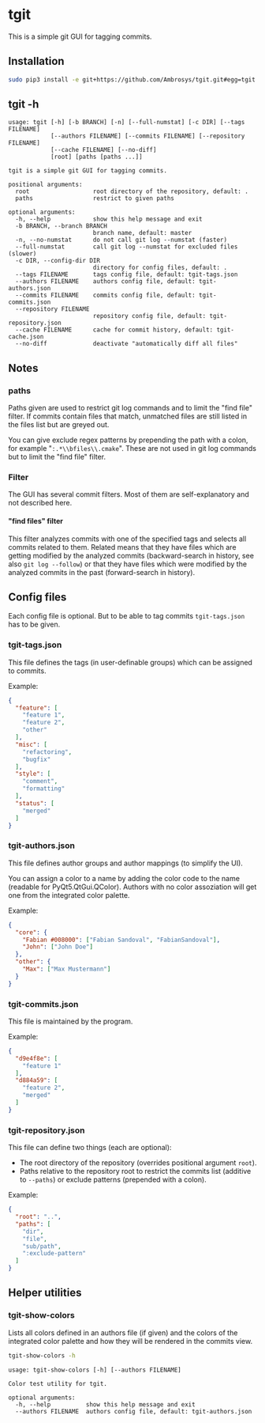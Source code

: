 # tgit

This is a simple git GUI for tagging commits.

## Installation


```bash
sudo pip3 install -e git+https://github.com/Ambrosys/tgit.git#egg=tgit
```



## tgit -h

```
usage: tgit [-h] [-b BRANCH] [-n] [--full-numstat] [-c DIR] [--tags FILENAME]
            [--authors FILENAME] [--commits FILENAME] [--repository FILENAME]
            [--cache FILENAME] [--no-diff]
            [root] [paths [paths ...]]

tgit is a simple git GUI for tagging commits.

positional arguments:
  root                  root directory of the repository, default: .
  paths                 restrict to given paths

optional arguments:
  -h, --help            show this help message and exit
  -b BRANCH, --branch BRANCH
                        branch name, default: master
  -n, --no-numstat      do not call git log --numstat (faster)
  --full-numstat        call git log --numstat for excluded files (slower)
  -c DIR, --config-dir DIR
                        directory for config files, default: .
  --tags FILENAME       tags config file, default: tgit-tags.json
  --authors FILENAME    authors config file, default: tgit-authors.json
  --commits FILENAME    commits config file, default: tgit-commits.json
  --repository FILENAME
                        repository config file, default: tgit-repository.json
  --cache FILENAME      cache for commit history, default: tgit-cache.json
  --no-diff             deactivate "automatically diff all files"
```

## Notes

### paths

Paths given are used to restrict git log commands and to limit the "find file"
filter. If commits contain files that match, unmatched files are still listed in
the files list but are greyed out.

You can give exclude regex patterns by prepending the path with a colon, for
example "```:.*\\bfiles\\.cmake```".
These are not used in git log commands but to limit the "find file" filter.

### Filter

The GUI has several commit filters. Most of them are self-explanatory and not
described here.

#### "find files" filter

This filter analyzes commits with one of the specified tags and selects all
commits related to them. Related means that they have files which are getting
modified by the analyzed commits (backward-search in history, see also
```git log --follow```) or that they have files which were modified by the
analyzed commits in the past (forward-search in history).

## Config files

Each config file is optional. But to be able to tag commits `tgit-tags.json`
has to be given.

### tgit-tags.json

This file defines the tags (in user-definable groups) which can be assigned to commits.

Example:
```json
{
  "feature": [
    "feature 1",
    "feature 2",
    "other"
  ],
  "misc": [
    "refactoring",
    "bugfix"
  ],
  "style": [
    "comment",
    "formatting"
  ],
  "status": [
    "merged"
  ]
}
```

### tgit-authors.json

This file defines author groups and author mappings (to simplify the UI).

You can assign a color to a name by adding the color code to the name
(readable for PyQt5.QtGui.QColor).
Authors with no color assoziation will get one from the integrated color palette.

Example:
```json
{
  "core": {
    "Fabian #008000": ["Fabian Sandoval", "FabianSandoval"],
    "John": ["John Doe"]
  },
  "other": {
    "Max": ["Max Mustermann"]
  }
}
```

### tgit-commits.json

This file is maintained by the program.

Example:
```json
{
  "d9e4f8e": [
    "feature 1"
  ],
  "d884a59": [
    "feature 2",
    "merged"
  ]
}
```

### tgit-repository.json

This file can define two things (each are optional):
- The root directory of the repository
  (overrides positional argument `root`).
- Paths relative to the repository root to restrict the commits list
  (additive to `--paths`) or exclude patterns (prepended with a colon).

Example:
```json
{
  "root": "..",
  "paths": [
    "dir",
    "file",
    "sub/path",
    ":exclude-pattern"
  ]
}
```

## Helper utilities

### tgit-show-colors

Lists all colors defined in an authors file (if given)
and the colors of the integrated color palette
and how they will be rendered in the commits view.

```bash
tgit-show-colors -h
```

```
usage: tgit-show-colors [-h] [--authors FILENAME]

Color test utility for tgit.

optional arguments:
  -h, --help          show this help message and exit
  --authors FILENAME  authors config file, default: tgit-authors.json
```
